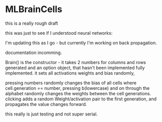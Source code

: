 # MLBrainCells
 this is a really rough draft

this was just to see if I understood neural networks:

I'm updating this as I go - but currently I'm working on back propagation.

documentation incomming.

Brain() is the constructor - it takes 2 numbers for columns and rows generated and an option object, that hasn't been implemented fully implemented.
it sets all activations weights and bias randomly,


pressing numbers randomly changes the bias of all cells where cell.generation == number,
pressing b(lowercase) and on through the alphabet randomly changes the weights between the cell generations.
clicking adds a random Weight/activation pair to the first generation, and propagates the value changes forward.


this really is just testing and not super serial.